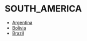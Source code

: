 # SOUTH_AMERICA

- [Argentina](./argentina/README.md)
- [Bolivia](./bolivia/README.md)
- [Brazil](./brazil/README.md)
